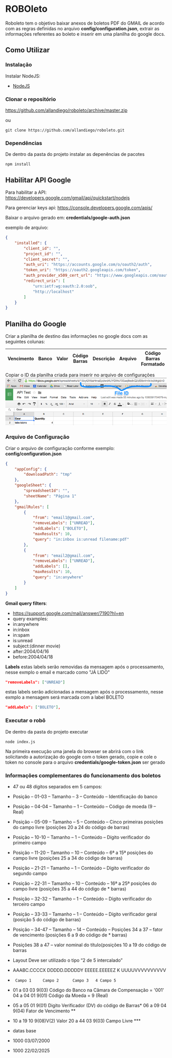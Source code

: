 # ROBOleto

Roboleto tem o objetivo baixar anexos de boletos PDF do GMAIL de acordo com as regras definidas no arquivo 
**config/configuration.json**, extrair as informações referentes ao boleto e inserir em uma planilha do google docs.

## Como Utilizar
### Instalação
Instalar NodeJS: 
* [NodeJS](https://nodejs.org/)

### Clonar o repositório
https://github.com/allandiego/roboleto/archive/master.zip

ou
```
git clone https://github.com/allandiego/roboleto.git
```

### Dependências
De dentro da pasta do projeto instalar as depenências de pacotes

```
npm install
```

## Habilitar API Google
Para habilitar a API: https://developers.google.com/gmail/api/quickstart/nodejs

Para gerenciar keys api: https://console.developers.google.com/apis/

Baixar o arquivo gerado em:
    **credentials/google-auth.json**

exemplo de arquivo:
```json
{
    "installed": {
        "client_id": "",
        "project_id": "",
        "client_secret": "",
        "auth_uri": "https://accounts.google.com/o/oauth2/auth",
        "token_uri": "https://oauth2.googleapis.com/token",
        "auth_provider_x509_cert_url": "https://www.googleapis.com/oauth2/v1/certs",
        "redirect_uris": [
            "urn:ietf:wg:oauth:2.0:oob",
            "http://localhost"
        ]
    }
}
```
## Planilha do Google
Criar a planilha de destino das informações no google docs com as seguintes colunas:

Vencimento|Banco|Valor|Código Barras|Descrição|Arquivo|Código Barras Formatado
--- | --- | ---| ---| ---| ---| ---

Copiar o ID da planilha criada para inserir no arquivo de configurações
![alt text](https://github.com/allandiego/roboleto/blob/master/sheet-id.png "spreadsheet id")


### Arquivo de Configuração
Criar o arquivo de configuração conforme exemplo:
**config/configuration.json**
```json
{
    "appConfig": {
        "downloadPath": "tmp"
    },
    "googleSheet": {
        "spreadsheetId": "",
        "sheetName": "Página 1"
    },
    "gmailRules": [
        {
            "from": "email1@gmail.com",
            "removeLabels": ["UNREAD"],
            "addLabels": ["BOLETO"],
            "maxResults": 10,
            "query": "in:inbox is:unread filename:pdf"
        },
        {
            "from": "email2@gmail.com",
            "removeLabels": ["UNREAD"],
            "addLabels": [],
            "maxResults": 10,
            "query": "in:anywhere"
        }
    ]
}
```

**Gmail query filters**:
*  https://support.google.com/mail/answer/7190?hl=en
* query examples:
*  in:anywhere
*  in:inbox
*  in:spam
*  is:unread
*  subject:(dinner movie)
*  after:2004/04/16 
*  before:2004/04/18

**Labels**
estas labels serão removidas da mensagem após o processamento, nesse exmplo o email e marcado como "JÁ LIDO"
```json
"removeLabels": ["UNREAD"]
```

estas labels serão adicionadas a mensagem após o processamento, nesse exmplo a mensagem será marcada com a label BOLETO
```json
"addLabels": ["BOLETO"],
```


### Executar o robô
De dentro da pasta do projeto executar
```
node index.js
```

Na primeira execução uma janela do browser se abrirá com o link solicitando a autorização do google com o token gerado, copie e cole o token no console para o arquivo **credentials/google-token.json** ser gerado






### Informações complementares do funcionamento dos boletos
* 47 ou 48 dígitos separados em 5 campos:
* Posição – 01-03 – Tamanho – 3 – Conteúdo – Identificação do banco
* Posição – 04-04 – Tamanho – 1 – Conteúdo – Código de moeda (9 – Real)
* Posição – 05-09 – Tamanho – 5 – Conteúdo – Cinco primeiras posições do campo livre (posições 20 a 24 do código de barras)
* Posição – 10-10 – Tamanho – 1 – Conteúdo – Dígito verificador do primeiro campo
* Posição – 11-20 – Tamanho – 10 – Conteúdo – 6ª a 15ª posições do campo livre (posições 25 a 34 do código de barras)
* Posição – 21-21 – Tamanho – 1 – Conteúdo – Dígito verificador do segundo campo
* Posição – 22-31 – Tamanho – 10 – Conteúdo – 16ª a 25ª posições do campo livre (posições 35 a 44 do código de * barras)
* Posição – 32-32 – Tamanho – 1 – Conteúdo – Dígito verificador do terceiro campo
* Posição – 33-33 – Tamanho – 1 – Conteúdo – Dígito verificador geral (posição 5 do código de barras)
* Posição – 34-47 – Tamanho – 14 – Conteúdo – Posições 34 a 37 – fator de vencimento (posições 6 a 9 do código de * barras)
* Posições 38 a 47 – valor nominal do título(posições 10 a 19 do código de barras

* Layout Deve ser utilizado o tipo “2 de 5 intercalado”
*   AAABC.CCCCX DDDDD.DDDDDY EEEEE.EEEEEZ K UUUUVVVVVVVVVV
*      Campo 1     Campo 2      Campo 3   4 Campo 5

* 01 a 03    03    9(03)      Código do Banco na Câmara de Compensação = '001' 04 a 04 01 9(01) Código da Moeda = 9 (Real)
* 05 a 05    01    9(01)      Digito Verificador (DV) do código de Barras* 06 a 09 04 9(04) Fator de Vencimento **
* 10 a 19    10    9(08)V(2)  Valor 20 a 44 03 9(03) Campo Livre ***

* datas base
* 1000 03/07/2000
* 1000 22/02/2025
